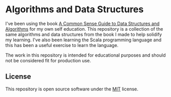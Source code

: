 # Algorithms and Data Structures

I've been using the book [A Common Sense Guide to Data Structures and Algorithms](https://pragprog.com/book/jwdsal2/a-common-sense-guide-to-data-structures-and-algorithms-second-edition)
for my own self education. This repository is a collection of the same algorithms
and data structures from the book I made to help solidify my learning. I've also
been learning the Scala programming language and this has been a useful exercise
to learn the language.

The work in this repository is intended for educational purposes and should not
be considered fit for production use.

## License

This repository is open source software under the [MIT](https://mit-license.org/) license.
